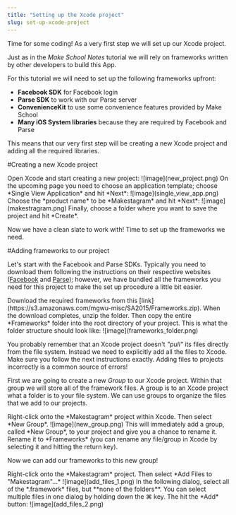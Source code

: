 ```yaml
---
title: "Setting up the Xcode project"
slug: set-up-xcode-project
---     
```


Time for some coding! As a very first step we will set up our Xcode project.

Just as in the *Make School Notes* tutorial we will rely on frameworks written by other developers to build this App.

For this tutorial we will need to set up the following frameworks upfront:

- **Facebook SDK** for Facebook login
- **Parse SDK** to work with our Parse server
- **ConvenienceKit** to use some convenience features provided by Make School
- **Many iOS System libraries** because they are required by Facebook and Parse

This means that our very first step will be creating a new Xcode project and adding all the required libraries.

#Creating a new Xcode project

<div class="action"></div>
Open Xcode and start creating a new project:
![image](new_project.png)
On the upcoming page you need to choose an application template; choose *Single View Application* and hit *Next*:
![image](single_view_app.png)
Choose the *product name* to be *Makestagram* and hit *Next*:
![image](makestragram.png)
Finally, choose a folder where you want to save the project and hit *Create*.

Now we have a clean slate to work with! Time to set up the frameworks we need.

#Adding frameworks to our project

Let's start with the Facebook and Parse SDKs. Typically you need to download them following the instructions on their respective websites ([Facebook](https://developers.facebook.com/docs/ios/getting-started) and [Parse](https://parse.com/apps/quickstart#parse_data/mobile/ios/swift/new)); however, we have bundled all the frameworks you need for this project to make the set up procedure a little bit easier.

<div class="action"></div>
Download the required frameworks from this [link](https://s3.amazonaws.com/mgwu-misc/SA2015/Frameworks.zip). When the download completes, unzip the folder. Then copy the entire *Frameworks* folder into the root directory of your project. This is what the folder structure should look like:
![image](frameworks_folder.png)

You probably remember that an Xcode project doesn't *"pull"* its files directly from the file system. Instead we need to explicitly add all the files to Xcode. Make sure you follow the next instructions exactly. Adding files to projects incorrectly is a common source of errors!

First we are going to create a new *Group* to our Xcode project. Within that group we will store all of the framework files. A group is to an Xcode project what a folder is to your file system. We can use groups to organize the files that we add to our projects.

<div class="action"></div>
Right-click onto the *Makestagram* project within Xcode. Then select *New Group*.
![image](new_group.png)
This will immediately add a group, called *New Group*, to your project and give you a chance to rename it. Rename it to *Frameworks* (you can rename any file/group in Xcode by selecting it and hitting the return key).

Now we can add our frameworks to this new group!

<div class="action"></div>
Right-click onto the *Makestagram* project. Then select *Add Files to "Makestagram"...*
![image](add_files_1.png)
In the following dialog, select all of the *.framework* files, but **none of the folders**. You can select multiple files in one dialog by holding down the ⌘ key. The hit the *Add* button:
![image](add_files_2.png)
